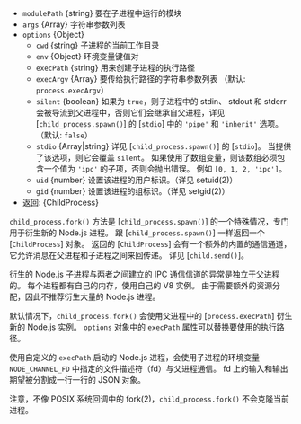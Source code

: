 <!-- YAML
added: v0.5.0
changes:
  - version: v8.0.0
    pr-url: https://github.com/nodejs/node/pull/10866
    description: The `stdio` option can now be a string.
  - version: v6.4.0
    pr-url: https://github.com/nodejs/node/pull/7811
    description: The `stdio` option is supported now.
-->

* `modulePath` {string} 要在子进程中运行的模块
* `args` {Array} 字符串参数列表
* `options` {Object}
  * `cwd` {string} 子进程的当前工作目录
  * `env` {Object} 环境变量键值对
  * `execPath` {string} 用来创建子进程的执行路径
  * `execArgv` {Array} 要传给执行路径的字符串参数列表
    （默认: `process.execArgv`）
  * `silent` {boolean} 如果为 `true`，则子进程中的 stdin、 stdout 和 stderr 会被导流到父进程中，否则它们会继承自父进程，详见 [`child_process.spawn()`] 的 [`stdio`] 中的 `'pipe'` 和 `'inherit'` 选项。
    （默认: `false`）
  * `stdio` {Array|string} 详见 [`child_process.spawn()`] 的 [`stdio`]。
    当提供了该选项，则它会覆盖 `silent`。
    如果使用了数组变量，则该数组必须包含一个值为 `'ipc'` 的子项，否则会抛出错误。
    例如 `[0, 1, 2, 'ipc']`。
  * `uid` {number} 设置该进程的用户标识。（详见 setuid(2)）
  * `gid` {number} 设置该进程的组标识。（详见 setgid(2)）
* 返回: {ChildProcess}

`child_process.fork()` 方法是 [`child_process.spawn()`] 的一个特殊情况，专门用于衍生新的 Node.js 进程。
跟 [`child_process.spawn()`] 一样返回一个 [`ChildProcess`] 对象。
返回的 [`ChildProcess`] 会有一个额外的内置的通信通道，它允许消息在父进程和子进程之间来回传递。
详见 [`child.send()`]。

衍生的 Node.js 子进程与两者之间建立的 IPC 通信信道的异常是独立于父进程的。
每个进程都有自己的内存，使用自己的 V8 实例。
由于需要额外的资源分配，因此不推荐衍生大量的 Node.js 进程。

默认情况下，`child_process.fork()` 会使用父进程中的 [`process.execPath`] 衍生新的 Node.js 实例。
`options` 对象中的 `execPath` 属性可以替换要使用的执行路径。

使用自定义的 `execPath` 启动的 Node.js 进程，会使用子进程的环境变量 `NODE_CHANNEL_FD` 中指定的文件描述符（fd）与父进程通信。
fd 上的输入和输出期望被分割成一行一行的 JSON 对象。

注意，不像 POSIX 系统回调中的 fork(2)，`child_process.fork()` 不会克隆当前进程。

